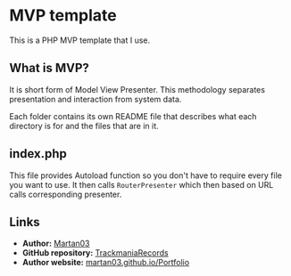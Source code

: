 # MVP template

This is a PHP MVP template that I use.

## What is MVP?
It is short form of Model View Presenter. This methodology separates presentation and interaction from system data.

Each folder contains its own README file that describes what each directory is for and the files that are in it.

## index.php

This file provides Autoload function so you don't have to require every file you want to use. It then calls ```RouterPresenter```
which then based on URL calls corresponding presenter.

## Links

- **Author:** [Martan03](https://github.com/Martan03)
- **GitHub repository:** [TrackmaniaRecords](https://github.com/Martan03/TrackmaniaRecords)
- **Author website:** [martan03.github.io/Portfolio](https://martan03.github.io/Portfolio/)
